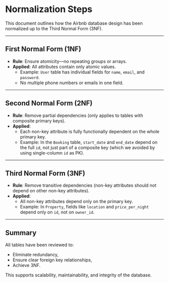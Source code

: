 # Normalization Steps

This document outlines how the Airbnb database design has been normalized up to the Third Normal Form (3NF).

---

## First Normal Form (1NF)

- **Rule**: Ensure atomicity—no repeating groups or arrays.
- **Applied**: All attributes contain only atomic values.
  - Example: `User` table has individual fields for `name`, `email`, and `password`.
  - No multiple phone numbers or emails in one field.

---

## Second Normal Form (2NF)

- **Rule**: Remove partial dependencies (only applies to tables with composite primary keys).
- **Applied**:
  - Each non-key attribute is fully functionally dependent on the whole primary key.
  - Example: In the `Booking` table, `start_date` and `end_date` depend on the full `id`, not just part of a composite key (which we avoided by using single-column `id` as PK).

---

## Third Normal Form (3NF)

- **Rule**: Remove transitive dependencies (non-key attributes should not depend on other non-key attributes).
- **Applied**:
  - All non-key attributes depend only on the primary key.
  - Example: In `Property`, fields like `location` and `price_per_night` depend only on `id`, not on `owner_id`.

---

## Summary

All tables have been reviewed to:
- Eliminate redundancy,
- Ensure clear foreign key relationships,
- Achieve 3NF.

This supports scalability, maintainability, and integrity of the database.

